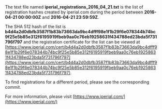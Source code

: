 The text file named **iperial_registrations_2016_04_21.txt** is the list of registration hashes created by iperial.com during the period between **2016-04-21 00:00:00Z** and **2016-04-21 23:59:59Z**.

The SHA 512 hash of the list is **b4d4a2d0dbfb3587f1b83b73663da9bc4dfff98e1f1b29f6e078344b74bc9f25e5b85e312f6195919fbeb9aa0c76eb19258631f434788ed23bda5f731796f797** and the registration certificate for the list can be viewed at [https://www.iperial.com/cert/b4d4a2d0dbfb3587f1b83b73663da9bc4dfff98e1f1b29f6e078344b74bc9f25e5b85e312f6195919fbeb9aa0c76eb19258631f434788ed23bda5f731796f797](https://www.iperial.com/cert/b4d4a2d0dbfb3587f1b83b73663da9bc4dfff98e1f1b29f6e078344b74bc9f25e5b85e312f6195919fbeb9aa0c76eb19258631f434788ed23bda5f731796f797).

To find registrations for a different period, please see the corresponding commit.

For more information, please visit [https://www.iperial.com/](https://www.iperial.com/)

